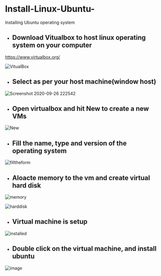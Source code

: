 # Install-Linux-Ubuntu-
Installing Ubuntu operating system  

- ## Download Vitualbox to host linux operating system on your computer
https://www.virtualbox.org/

![VitualBox](https://user-images.githubusercontent.com/39980537/94356771-f569e280-0046-11eb-931b-8de8864080ee.png)

- ## Select as per your host machine(window host)

![Screenshot 2020-09-26 222542](https://user-images.githubusercontent.com/39980537/94356825-7f19b000-0047-11eb-9ee8-6a782594faeb.png)

- ## Open virtualbox and hit New to create a new VMs

![New](https://user-images.githubusercontent.com/39980537/94356876-50e8a000-0048-11eb-9675-375fc2fc9eef.png)

- ## Fill the name, type and version of the operating system

![filltheform](https://user-images.githubusercontent.com/39980537/94356918-c81e3400-0048-11eb-9ccf-a0d1c69b2615.png)

- ## Aloacte memory to the vm and create virtual hard disk
![memory](https://user-images.githubusercontent.com/39980537/94357000-dcaefc00-0049-11eb-92df-37897bc4bceb.png)

![harddisk](https://user-images.githubusercontent.com/39980537/94357035-27307880-004a-11eb-98db-24a5c852ee63.png)

- ## Virtual machine is setup

![installed](https://user-images.githubusercontent.com/39980537/94357089-a4f48400-004a-11eb-9b9f-7d32d6f2d619.png)

- ## Double click on the virtual machine, and install ubuntu 

![image](https://user-images.githubusercontent.com/39980537/94357153-1fbd9f00-004b-11eb-8b8f-998906b81168.png)









